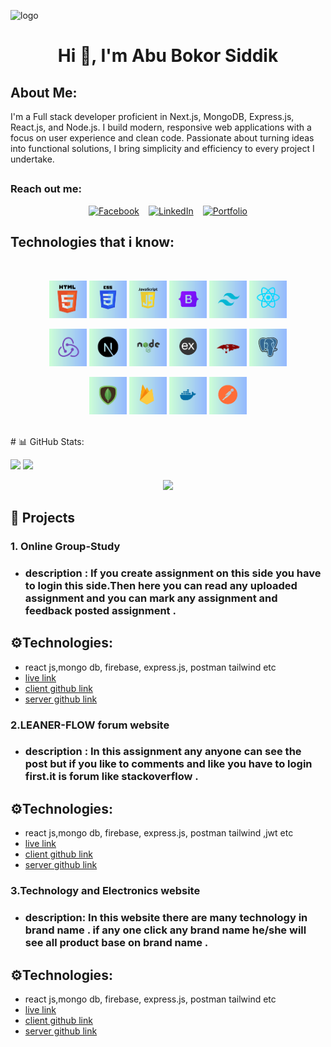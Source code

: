 ![logo](https://i.ibb.co.com/d0FbdyV6/Minimal-Pastel-Gradient-Personal-Visiting-Card-2.png)
<h1 align="center">Hi 👋, I'm Abu Bokor Siddik</h1>

## About Me:
I'm a Full stack developer proficient in Next.js, MongoDB, Express.js, React.js, and Node.js. I build modern, responsive web applications with a focus on user experience and clean code. Passionate about turning ideas into functional solutions, I bring simplicity and efficiency to every project I undertake.
## <h3 align="left">Reach out me:</h3>
<div align="center" style="display: flex; justify-content: center; align-items: center; gap: 15px; flex-wrap: wrap;">

  <a href="https://www.facebook.com/profile.php?id=100024960182776" target="_blank">
    <img src="https://i.ibb.co/Y4rbD1L3/Purple-White-Modern-Aesthetic-Gradient-Twitch-Streamer-Panel.png" 
         alt="Facebook" width="200px" />
  </a> 

  <a href="https://www.linkedin.com/in/md-abu-bokor-siddik-9303912a5/" target="_blank">
    <img src="https://i.ibb.co/d4Z5SvT9/Purple-White-Modern-Aesthetic-Gradient-Twitch-Streamer-Panel-1.png" 
         alt="LinkedIn" width="200px" />
  </a> 

  <a href="#" target="_blank">
    <img src="https://i.ibb.co/M5cJ5R1M/Purple-White-Modern-Aesthetic-Gradient-Twitch-Streamer-Panel-2.png" 
         alt="Portfolio" width="200px" />
  </a> 

</div>

## Technologies that i know:
<br>
<p align="center">
<img width="60" height="60"  src="https://github.com/Abu-Bokkor-Siddik/Abu-Bokkor-Siddik/blob/main/Black%20and%20Gold%20Classy%20Minimalist%20Circular%20Name%20Logo%20(1).png"/>
<img width="60" height="60"  src="https://github.com/Abu-Bokkor-Siddik/Abu-Bokkor-Siddik/blob/main/Black%20and%20Gold%20Classy%20Minimalist%20Circular%20Name%20Logo%20(2).png"/>
<img  width="60" height="60" src="https://github.com/Abu-Bokkor-Siddik/Abu-Bokkor-Siddik/blob/main/Black%20and%20Gold%20Classy%20Minimalist%20Circular%20Name%20Logo%20(3).png"/>
<img  width="60" height="60" src="https://github.com/Abu-Bokkor-Siddik/Abu-Bokkor-Siddik/blob/main/Black%20and%20Gold%20Classy%20Minimalist%20Circular%20Name%20Logo%20(16).png"/>
<img width="60" height="60" src="https://github.com/Abu-Bokkor-Siddik/Abu-Bokkor-Siddik/blob/main/Black%20and%20Gold%20Classy%20Minimalist%20Circular%20Name%20Logo%20(17).png"/>
<img  width="60" height="60" src="https://github.com/Abu-Bokkor-Siddik/Abu-Bokkor-Siddik/blob/main/Black%20and%20Gold%20Classy%20Minimalist%20Circular%20Name%20Logo%20(5).png"/>
</p>
<p align="center">
<img  width="60" height="60" src="https://github.com/Abu-Bokkor-Siddik/Abu-Bokkor-Siddik/blob/main/Black%20and%20Gold%20Classy%20Minimalist%20Circular%20Name%20Logo%20(7).png"/>
<img  width="60" height="60" src="https://github.com/Abu-Bokkor-Siddik/Abu-Bokkor-Siddik/blob/main/Black%20and%20Gold%20Classy%20Minimalist%20Circular%20Name%20Logo%20(6).png"/>
<img  width="60" height="60" src="https://github.com/Abu-Bokkor-Siddik/Abu-Bokkor-Siddik/blob/main/Black%20and%20Gold%20Classy%20Minimalist%20Circular%20Name%20Logo%20(8).png"/>
<img  width="60" height="60" src="https://github.com/Abu-Bokkor-Siddik/Abu-Bokkor-Siddik/blob/main/Black%20and%20Gold%20Classy%20Minimalist%20Circular%20Name%20Logo%20(9).png"/>
<img  width="60" height="60" src="https://github.com/Abu-Bokkor-Siddik/Abu-Bokkor-Siddik/blob/main/Black%20and%20Gold%20Classy%20Minimalist%20Circular%20Name%20Logo%20(13).png"/>
<img  width="60" height="60" src="https://github.com/Abu-Bokkor-Siddik/Abu-Bokkor-Siddik/blob/main/Black%20and%20Gold%20Classy%20Minimalist%20Circular%20Name%20Logo%20(15).png"/>
</p>
<p align="center">
<img  width="60" height="60" src="https://github.com/Abu-Bokkor-Siddik/Abu-Bokkor-Siddik/blob/main/Black%20and%20Gold%20Classy%20Minimalist%20Circular%20Name%20Logo%20(10).png"/>
<img  width="60" height="60" src="https://github.com/Abu-Bokkor-Siddik/Abu-Bokkor-Siddik/blob/main/Black%20and%20Gold%20Classy%20Minimalist%20Circular%20Name%20Logo%20(11).png"/>
<img  width="60" height="60" src="https://github.com/Abu-Bokkor-Siddik/Abu-Bokkor-Siddik/blob/main/Black%20and%20Gold%20Classy%20Minimalist%20Circular%20Name%20Logo%20(14).png"/>
  <img  width="60" height="60" src="https://github.com/Abu-Bokkor-Siddik/Abu-Bokkor-Siddik/blob/main/Black%20and%20Gold%20Classy%20Minimalist%20Circular%20Name%20Logo%20(12).png"/>
</p><br/>
# 📊 GitHub Stats:


<p align="">
  <img src="https://github-readme-streak-stats.herokuapp.com/?user=Abu-Bokkor-Siddik&theme=vue-dark&hide_border=false"/>
     <img src="https://github-readme-stats.vercel.app/api?username=Abu-Bokkor-Siddik&theme=vue-dark&hide_border=false&include_all_commits=true&count_private=false"/>
   
</p>
<p align="center">
    <img src="https://github-readme-stats.vercel.app/api/top-langs/?username=Abu-Bokkor-Siddik&theme=vue-dark&hide_border=false&include_all_commits=true&count_private=false&layout=compact"/>
</p>







## 🧐 Projects
 ### 1. Online Group-Study
 - ### description : If you create assignment on this side you have to login this side.Then here you can read any uploaded assignment and you can mark any assignment and feedback posted assignment .
 ## ⚙️Technologies:
 - react js,mongo db, firebase, express.js, postman tailwind etc
 - [live link](https://groupestudy-aa61a.web.app/)
 - [client github link](https://github.com/Abu-Bokkor-Siddik/assignment) 
 - [server github link](https://github.com/Abu-Bokkor-Siddik/assignment-client)

 ### 2.LEANER-FLOW forum website
 - ### description : In this assignment any anyone can see the post but if you like to comments and like you have to login first.it is forum like stackoverflow .
 ## ⚙️Technologies:
 - react js,mongo db, firebase, express.js, postman tailwind ,jwt etc
 - [live link](https://forum-e3e2b.web.app/)
 - [client github link](https://github.com/Abu-Bokkor-Siddik/leaner-flow-client) 
 - [server github link](https://github.com/Abu-Bokkor-Siddik/leaner-flow-server) 

 ### 3.Technology and Electronics website
 - ### description: In this website there are many technology in brand name . if any one click any brand name he/she will see all product base on brand name .
 ##  ⚙️Technologies:
 - react js,mongo db, firebase, express.js, postman tailwind etc
- [live link](https://client-ass-side.web.app/)
- [client github link](https://github.com/Abu-Bokkor-Siddik/technology-client) 
 - [server github link](https://github.com/Abu-Bokkor-Siddik/technology-server) 






<!--
**Abu-Bokkor-Siddik/Abu-Bokkor-Siddik** is a ✨ _special_ ✨ repository because its `README.md` (this file) appears on your GitHub profile.

Here are some ideas to get you started:

- 🔭 I’m currently working on ...
- 🌱 I’m currently learning ...
- 👯 I’m looking to collaborate on ...
- 🤔 I’m looking for help with ...
- 💬 Ask me about ...
- 📫 How to reach me: ...
- 😄 Pronouns: ...
- ⚡ Fun fact: ...
-->
